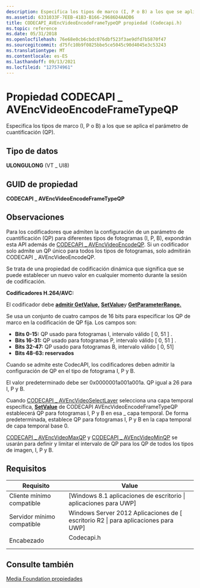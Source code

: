 ```yaml
---
description: Especifica los tipos de marco (I, P o B) a los que se aplica el parámetro de cuantificación (QP).
ms.assetid: 6331033F-7EEB-41B3-B166-29686D4AADB6
title: CODECAPI_AVEncVideoEncodeFrameTypeQP propiedad (Codecapi.h)
ms.topic: reference
ms.date: 05/31/2018
ms.openlocfilehash: 76e68e0cb6cbdc076dbf523f3ae9dfd7b5870f47
ms.sourcegitcommit: d75fc10b9f0825bbe5ce5045c90d4045e3c53243
ms.translationtype: MT
ms.contentlocale: es-ES
ms.lasthandoff: 09/13/2021
ms.locfileid: "127574961"
---
```

# <a name="codecapi_avencvideoencodeframetypeqp-property"></a>Propiedad CODECAPI \_ AVEncVideoEncodeFrameTypeQP

Especifica los tipos de marco (I, P o B) a los que se aplica el parámetro de cuantificación (QP).

## <a name="data-type"></a>Tipo de datos

**ULONGULONG** (VT \_ UI8)

## <a name="property-guid"></a>GUID de propiedad

**CODECAPI \_ AVEncVideoEncodeFrameTypeQP**

## <a name="remarks"></a>Observaciones

Para los codificadores que admiten la configuración de un parámetro de cuantificación (QP) para diferentes tipos de fotogramas (I, P, B), expondrán esta API además de [CODECAPI \_ AVEncVideoEncodeQP](codecapi-avencvideoencodeqp.md). Si un codificador solo admite un QP único para todos los tipos de fotogramas, solo admitirán CODECAPI \_ AVEncVideoEncodeQP.

Se trata de una propiedad de codificación dinámica que significa que se puede establecer un nuevo valor en cualquier momento durante la sesión de codificación.

**Codificadores H.264/AVC:**

El codificador debe [**admitir GetValue,**](/windows/desktop/api/mfobjects/nf-mfobjects-imfmediaevent-getvalue) [**SetValue**](/windows/desktop/api/strmif/nf-strmif-icodecapi-setvalue)y [**GetParameterRange.**](/windows/desktop/api/strmif/nf-strmif-icodecapi-getparameterrange)

Se usa un conjunto de cuatro campos de 16 bits para especificar los QP de marco en la codificación de QP fija. Los campos son:

-   **Bits 0-15:** QP usado para fotogramas I, intervalo válido \[ 0, 51 \] .
-   **Bits 16-31:** QP usado para fotogramas P, intervalo válido \[ 0, 51 \] .
-   **Bits 32-47:** QP usado para fotogramas B, intervalo válido \[ 0, 51\]
-   **Bits 48-63: reservados**

Cuando se admite este CodecAPI, los codificadores deben admitir la configuración de QP en el tipo de fotograma I, P y B.

El valor predeterminado debe ser 0x0000001a001a001a. QP igual a 26 para I, P y B.

Cuando [CODECAPI \_ AVEncVideoSelectLayer](codecapi-avencvideoselectlayer.md) selecciona una capa temporal específica, [**SetValue**](/windows/desktop/api/strmif/nf-strmif-icodecapi-setvalue) de CODECAPI AVEncVideoEncodeFrameTypeQP establecerá QP para fotogramas I, P y B en esa \_ capa temporal. De forma predeterminada, establece QP para fotogramas I, P y B en la capa temporal de capa temporal base 0.

[CODECAPI \_ AVEncVideoMaxQP](codecapi-avencvideomaxqp.md) y [CODECAPI \_ AVEncVideoMinQP](codecapi-avencvideominqp.md) se usarán para definir y limitar el intervalo de QP para los QP de todos los tipos de imagen, I, P y B.

## <a name="requirements"></a>Requisitos



| Requisito | Value |
|-------------------------------------|---------------------------------------------------------------------------------------|
| Cliente mínimo compatible<br/> | \[Windows 8.1 aplicaciones de escritorio \| aplicaciones para UWP\]<br/>                                   |
| Servidor mínimo compatible<br/> | Windows Server 2012 Aplicaciones de \[ escritorio R2 \| para aplicaciones para UWP\]<br/>                        |
| Encabezado<br/>                   | <dl> <dt>Codecapi.h</dt> </dl> |



## <a name="see-also"></a>Consulte también

<dl> <dt>

[Media Foundation propiedades](media-foundation-properties.md)
</dt> </dl>

 

